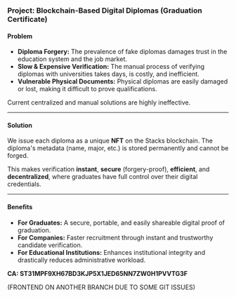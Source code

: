 ### **Project: Blockchain-Based Digital Diplomas (Graduation Certificate)**

#### **Problem**
* **Diploma Forgery:** The prevalence of fake diplomas damages trust in the education system and the job market.
* **Slow & Expensive Verification:** The manual process of verifying diplomas with universities takes days, is costly, and inefficient.
* **Vulnerable Physical Documents:** Physical diplomas are easily damaged or lost, making it difficult to prove qualifications.

Current centralized and manual solutions are highly ineffective.

---

#### **Solution**
We issue each diploma as a unique **NFT** on the Stacks blockchain. The diploma's metadata (name, major, etc.) is stored permanently and cannot be forged.

This makes verification **instant**, **secure** (forgery-proof), **efficient**, and **decentralized**, where graduates have full control over their digital credentials.

---

#### **Benefits**
* **For Graduates:** A secure, portable, and easily shareable digital proof of graduation.
* **For Companies:** Faster recruitment through instant and trustworthy candidate verification.
* **For Educational Institutions:** Enhances institutional integrity and drastically reduces administrative workload.

**CA: ST31MPF9XH67BD3KJP5X1JED65NN7ZW0H1PVVTG3F**

(FRONTEND ON ANOTHER BRANCH DUE TO SOME GIT ISSUES)
